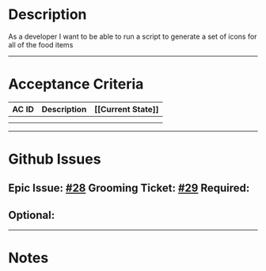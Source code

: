 # Description
As a developer I want to be able to run a script to generate a set of icons for all of the food items

---
# Acceptance Criteria

| AC ID | Description | [[Current State]] |
| ----- | ----------- | :---------------- |
|       |             |                   |
|       |             |                   |

---
# Github Issues
Epic Issue: [#28](https://github.com/JackFawthorpe/FoodRTS/issues/28)
Grooming Ticket: [#29](https://github.com/JackFawthorpe/FoodRTS/issues/29) 
Required:
- 
Optional:
- 

---
# Notes